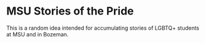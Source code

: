 # MSU Stories of the Pride
This is a random idea intended for accumulating stories of LGBTQ+ students at
MSU and in Bozeman. 
